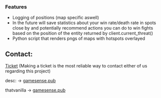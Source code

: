 ### Features

- Logging of positions (map specific aswell)
- In the future will save statistics about your win rate/death rate in spots close by and potentially recommend actions you can do to win fights based on the position of the entity returned by client.current_threat()
- Python script that renders pngs of maps with hotspots overlayed

## Contact:

[Ticket](https://github.com/descisgay/route_logger/issues "Ticket") (Making a ticket is the most reliable way to contact either of us regarding this project)

desc: -> [gamesense.pub](https://gamesense.pub/forums/profile.php?id=8103 "desc")

thatvanilla -> [gamesense.pub](https://gamesense.pub/forums/profile.php?id=8412 "thatvanilla")
